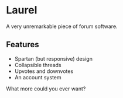 # Laurel

A very unremarkable piece of forum software.

## Features

- Spartan (but responsive) design
- Collapsible threads
- Upvotes and downvotes
- An account system

What more could you ever want?
